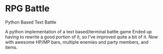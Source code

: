 # RPG Battle
Python Based Text Battle

A python implementation of a text based/terminal battle game
Ended up having to rewrite a good portion of it, so I've improved quite a bit of it. Now with awesome HP/MP bars, multiple enemies and party members, and items.
